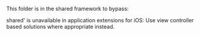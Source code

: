 This folder is in the shared framework to bypass:

shared' is unavailable in application extensions for iOS: Use view controller based solutions where appropriate instead.
